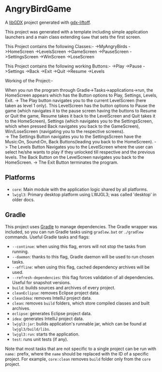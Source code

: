 # AngryBirdGame

A [libGDX](https://libgdx.com/) project generated with [gdx-liftoff](https://github.com/libgdx/gdx-liftoff).

This project was generated with a template including simple application launchers and a main class extending `Game` that sets the first screen.

This Project contains the following Classes:-
->MyAngryBirds
->HomeScreen
->LevelsScreen
->GameScreen
->PauseScreen
->SettingsScreen
->WinScreen
->LoseScreen

This Project contains the following working Buttons:-
->Play
->Pause
->Settings
->Back
->Exit
->Quit
->Resume
->Levels

Working of the Project:-

When you run the program through Gradle->Tasks->applications->run, the HomeScreen appears which has the Button options to Play, Settings, Levels, Exit.
-> The Play button navigates you to the current LevelScreen (here taken as level 1 only).
    This LevelScreen has the button options to Pause the game (which navigates it to the pause      screen having the buttons to Resume or Quit the game, Resume takes it back to the               LevelScreen and Quit takes it to the HomeScreen), Settings (which navigates you to the          SettingsScreen, which when pressed Back navigates you back to the GameScreen),                  Win/LoseScreen (navigating you to the respective screens).  
-> The Settings Button navigates you to the SettingsScreen have the Music:On, Sound:On, Back        Buttons(leading you back to the HomeScreen).
-> The Levels Button Navigates you to the LevelScreen where the user can select he/she wants to    play if they unlocked till respective and the previous levels. The Back Button on the           LevelScreen navigates you back to the HomeScreen.
-> The Exit Button terminates the program. 


## Platforms

- `core`: Main module with the application logic shared by all platforms.
- `lwjgl3`: Primary desktop platform using LWJGL3; was called 'desktop' in older docs.

## Gradle

This project uses [Gradle](https://gradle.org/) to manage dependencies.
The Gradle wrapper was included, so you can run Gradle tasks using `gradlew.bat` or `./gradlew` commands.
Useful Gradle tasks and flags:

- `--continue`: when using this flag, errors will not stop the tasks from running.
- `--daemon`: thanks to this flag, Gradle daemon will be used to run chosen tasks.
- `--offline`: when using this flag, cached dependency archives will be used.
- `--refresh-dependencies`: this flag forces validation of all dependencies. Useful for snapshot versions.
- `build`: builds sources and archives of every project.
- `cleanEclipse`: removes Eclipse project data.
- `cleanIdea`: removes IntelliJ project data.
- `clean`: removes `build` folders, which store compiled classes and built archives.
- `eclipse`: generates Eclipse project data.
- `idea`: generates IntelliJ project data.
- `lwjgl3:jar`: builds application's runnable jar, which can be found at `lwjgl3/build/libs`.
- `lwjgl3:run`: starts the application.
- `test`: runs unit tests (if any).

Note that most tasks that are not specific to a single project can be run with `name:` prefix, where the `name` should be replaced with the ID of a specific project.
For example, `core:clean` removes `build` folder only from the `core` project.
